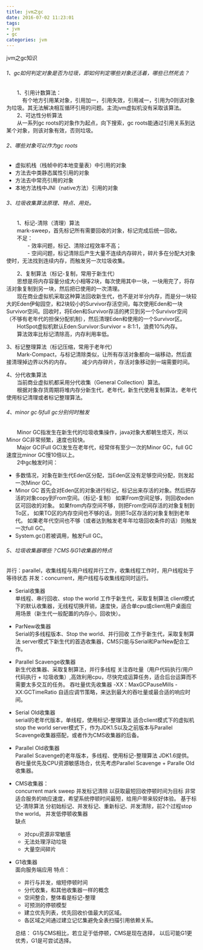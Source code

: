 ```yaml
---
title: jvm之gc
date: 2016-07-02 11:23:01
tags:
- jvm
- gc
categories: jvm
---
```



jvm之gc知识

<!-- more -->

###### 1、gc如何判定对象是否为垃圾，即如何判定哪些对象还活着，哪些已然死去？    
　　1、引用计数算法：   
　　　有个地方引用某对象，引用加一，引用失效，引用减一，引用为0则该对象为垃圾。其无法解决相互循环引用的问题。主流jvm虚拟机没有采取该算法。   
　　2、可达性分析算法   
　　从一系列gc roots的对象作为起点，向下搜索，gc roots能通过引用关系到达某个对象，则该对象有效，否则垃圾。   

###### 2、哪些对象可以作为gc roots    
-  虚拟机栈（栈帧中的本地变量表）中引用的对象   
-  方法去中类静态属性引用的对象
-  方法去中常亮引用的对象
-  本地方法栈中JNI（native方法）引用的对象

###### 3、垃圾收集算法原理、特点、用处。
　　1、标记-清除（清理）算法   
  　　mark-sweep，首先标记所有需要回收的对象，标记完成后统一回收。   
　　不足：   
　　　　- 效率问题，标记、清除过程效率不高；   
　　　　- 空间问题，标记清除后产生大量不连续内存碎片，碎片多在分配大对象使时，无法找到连续内存，而触发另一次垃圾收集。

　　2、复制算法（标记-复制，常用于新生代）  
　　思想是将内存容量分成大小相等2块，每次使用其中一块，一块用完了，将存活对象复制到另一块，然后把已使用的一次清理。    
　　现在商业虚拟机采取这种算法回收新生代，也不是对半分内存，而是分一块较大的Eden伊甸园空，和2块较小的Survivor存活空间，每次使用Eden和一块Survivor空间。回收时，将Eden和Survivor存活的拷贝到另一个Survivor空间（不够有老年代的担保分配机制），然后清理Eden和使用的一个Survivor区。   
　　HotSpot虚拟机默认Eden:Survivor:Survivor = 8:1:1，浪费10%内存。   
　　算法效率比标记清除高，内存利用率低。

  3、标记整理算法（标记压缩，常用于老年代）    
　　Mark-Compact，与标记清除类似，让所有存活对象都向一端移动，然后直接清理掉边界以外的内存。
　　减少内存碎片，存活对象移动到一端需要时间。


  4、分代收集算法    
　　当前商业虚拟机都采用分代收集（General Collection）算法。   
　　根据对象存货周期将堆内存分新生代，老年代，新生代使用复制算法，老年代使用标记清理或者标记整理算法。

###### 4、minor gc与full gc分别何时触发
　　Minor GC指发生在新生代的垃圾收集操作，java对象大都朝生熄灭，所以Minor GC非常频繁，速度也较快。   
　　Major GC(Full GC)发生在老年代，经常伴有至少一次的Minor GC，full GC速度比minor GC慢10倍以上。   
　　2中gc触发时间：   
- 多数情况，对象在新生代Eden区分配，当Eden区没有足够空间分配，则发起一次Minor GC。
- Minor GC 首先会对Eden区的对象进行标记，标记出来存活的对象。然后把存活的对象copy到From空间。（标记-复制）
如果From空间足够，则回收eden区可回收的对象。
如果from内存空间不够，则把From空间存活的对象复制到To区，
如果TO区的内存空间也不够的话，则把To区存活的对象复制到老年代。
如果老年代空间也不够（或者达到触发老年年垃圾回收条件的话）则触发一次full GC。
- System.gc()若被调用，触发Full GC。

###### 5、垃圾收集器哪些？CMS与G1收集器的特点
并行：parallel，收集线程与用户线程并行工作，收集线程工作时，用户线程处于等待状态
并发：concurrent，用户线程与收集线程同时运行。

- Serial收集器       
  单线程、串行回收、stop the world
  工作于新生代，采取复制算法
  client模式下的默认收集器，无线程切换开销，速度快，适合单cpu或client用户桌面应用场景（新生代一般配置的内存小，回收快）。

- ParNew收集器   
Serial的多线程版本、Stop the world、并行回收
工作于新生代，采取复制算法
server模式下新生代的首选收集器，CMS只能与Serial和ParNew配合工作。

- Parallel Scavenge收集器    
新生代收集器、采取复制算法，并行多线程
关注吞吐量（用户代码执行/用户代码执行 + 垃圾收集）,高效利用cpu，尽快完成运算任务，适合后台运算而不需要太多交互的任务。
吞吐量优先收集器
-XX：MaxGCPauseMills  -XX:GCTimeRatio
自适应调节策略，来达到最大的吞吐量或最合适的响应时间。

- Serial Old收集器   
serial的老年代版本，单线程，使用标记-整理算法
适合client模式下的虚拟机
stop the world
server模式下，作为JDK1.5以及之前版本与Parallel Scavenge收集器搭配，或者作为CMS收集器的后备。

- Parallel Old收集器   
Parallel Scavenge的老年版本，多线程、使用标记-整理算法
JDK1.6提供。
吞吐量优先及CPU资源敏感场合，优先考虑Parallel Scavenge + Paralle Old收集器。

- CMS收集器：   
concurrent mark sweep 并发标记清除
以获取最短回收停顿时间为目标
非常适合服务的响应速度，希望系统停顿时间最短，给用户带来较好体验。
基于标记-清除算法
分初始标记、并发标记、重新标记、并发清除，前2个过程stop the world。
并发低停顿收集器    
缺点
   - 对cpu资源非常敏感
   - 无法处理浮动垃圾
   - 大量空间碎片
- G1收集器   
 面向服务端应用
 特点：
  - 并行与并发，缩短停顿时间
  - 分代收集，和其他收集器一样的概念
  - 空间整合，整体看是标记-整理
  - 可预测的停顿模型
  - 建立优先列表，优先回收价值最大的区域。
  - 各区域之间通过建立记忆集避免全表扫描引用依赖关系。

  总结：
  G1与CMS相比，若立足于低停顿，CMS是现在选择， 以后可能G1更优秀，G1是可尝试选择。
